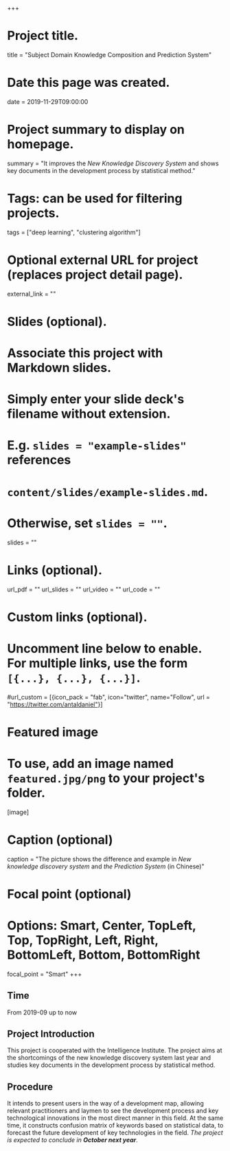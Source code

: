 +++
# Project title.
title = "Subject Domain Knowledge Composition and Prediction System"

# Date this page was created.
date = 2019-11-29T09:00:00

# Project summary to display on homepage.
summary = "It improves the _New Knowledge Discovery System_ and shows key documents in the development process by statistical method."

# Tags: can be used for filtering projects.
tags = ["deep learning", "clustering algorithm"]

# Optional external URL for project (replaces project detail page).
external_link = ""

# Slides (optional).
#   Associate this project with Markdown slides.
#   Simply enter your slide deck's filename without extension.
#   E.g. `slides = "example-slides"` references 
#   `content/slides/example-slides.md`.
#   Otherwise, set `slides = ""`.
slides = ""

# Links (optional).
url_pdf = ""
url_slides = ""
url_video = ""
url_code = ""

# Custom links (optional).
#   Uncomment line below to enable. For multiple links, use the form `[{...}, {...}, {...}]`.
#url_custom = [{icon_pack = "fab", icon="twitter", name="Follow", url = "https://twitter.com/antaldaniel"}]

# Featured image
# To use, add an image named `featured.jpg/png` to your project's folder. 
[image]
  # Caption (optional)
  caption = "The picture shows the difference and example in _New knowledge discovery system_ and _the Prediction System_ (in Chinese)"
  
  # Focal point (optional)
  # Options: Smart, Center, TopLeft, Top, TopRight, Left, Right, BottomLeft, Bottom, BottomRight
  focal_point = "Smart"
+++

## Time

From 2019-09 up to now

## Project Introduction

This project is cooperated with the Intelligence Institute. The project aims at the shortcomings of the new knowledge discovery system last year and studies key documents in the development process by statistical method.

## Procedure
It intends to present users in the way of a development map, allowing relevant practitioners and laymen to see the development process and key technological innovations in the most direct manner in this field. At the same time, it constructs confusion matrix of keywords based on statistical data, to forecast the future development of key technologies in the field. _The project is expected to conclude in **October next year**_.